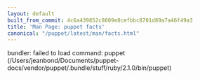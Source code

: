 ```yaml
---
layout: default
built_from_commit: 4c6a439852c8609e8cefbbc8701d89a7a46f49a3
title: 'Man Page: puppet facts'
canonical: "/puppet/latest/man/facts.html"
---
```


<div class='mp'>
<p>bundler: failed to load command: puppet (/Users/jeanbond/Documents/puppet-docs/vendor/puppet/.bundle/stuff/ruby/2.1.0/bin/puppet)</p>

</div>
